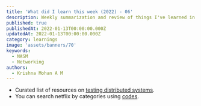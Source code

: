 ```yaml
---
title: 'What did I learn this week (2022) - 06'
description: Weekly summarization and review of things I've learned in the second week of February 2022 
published: true
publishedAt: 2022-01-13T00:00:00.000Z
updatedAt: 2022-01-13T00:00:00.000Z
category: learnings
image: 'assets/banners/70'
keywords: 
  - NASM
  - Networking
authors:
  - Krishna Mohan A M
---
```


- Curated list of resources on [testing distributed systems](https://asatarin.github.io/testing-distributed-systems/).
- You can search netflix by categories using [codes](https://www.netflix-codes.com/).